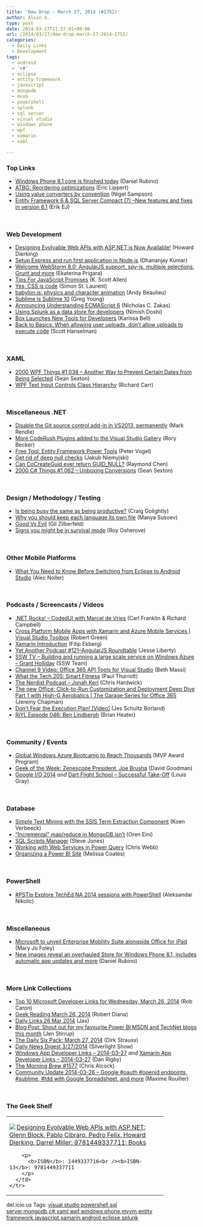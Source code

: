 ```yaml
---
title: 'Dew Drop – March 27, 2014 (#1752)'
author: Alvin A.
type: post
date: 2014-03-27T11:57:01+00:00
url: /2014/03/27/dew-drop-march-27-2014-1752/
categories:
  - Daily Links
  - Development
tags:
  - android
  - 'c#'
  - eclipse
  - entity framework
  - javascript
  - mongodb
  - mvvm
  - powershell
  - splunk
  - sql server
  - visual studio
  - windows phone
  - wpf
  - xamarin
  - xaml

---
```

### <a name="top"></a>Top Links

  * <a href="http://feedproxy.google.com/~r/wmexperts/~3/P1RReC15sQg/story01.htm" target="_blank">Windows Phone 8.1 core is finished today</a> (Daniel Rubino)
  * <a href="http://ericlippert.com/2014/03/26/reordering-optimizations/?utm_source=rss&utm_medium=rss&utm_campaign=reordering-optimizations" target="_blank">ATBG: Reordering optimizations</a> (Eric Lippert)
  * <a href="http://compiledexperience.com/blog/posts/value-converters-by-convention" target="_blank">Using value converters by convention</a> (Nigel Sampson)
  * <a href="http://feedproxy.google.com/~r/ErikejBlogsAboutSqlCompactnetAndRelatedStuff/~3/9QhimiA08pI/entity-framework-6-sql-server-compact-7.html" target="_blank">Entity Framework 6 & SQL Server Compact (7) –New features and fixes in version 6.1</a> (Erik EJ)

&nbsp;

### <a name="web"></a>Web Development

  * <a href="http://blog.howarddierking.com/2014/03/26/designing-evolvable-web-apis-with-aspnet-available.html" target="_blank">Designing Evolvable Web APIs with ASP.NET is Now Available!</a> (Howard Dierking)
  * <a href="http://debugmode.net/2014/03/27/setup-express-and-run-first-application-in-node-js/" target="_blank">Setup Express and run first application in Node.js</a> (Dhananjay Kumar)
  * <a href="http://blog.jetbrains.com/webstorm/2014/03/welcome-webstorm-8/?utm_source=rss&utm_medium=rss&utm_campaign=welcome-webstorm-8" target="_blank">Welcome WebStorm 8.0: AngularJS support, spy-js, multiple selections, Grunt and more</a> (Ekaterina Prigara)
  * <a href="http://odetocode.com/blogs/scott/archive/2014/03/26/tips-for-javascript-promises.aspx" target="_blank">Tips For JavaScript Promises</a> (K. Scott Allen)
  * <a href="http://feedproxy.google.com/~r/oreilly/news/~3/c5mLkK6f5sw/yes-css-is-code.html" target="_blank">Yes, CSS is code</a> (Simon St. Laurent)
  * <a href="http://www.andybeaulieu.com/Home/tabid/67/EntryID/238/Default.aspx" target="_blank">babylon.js: physics and character animation</a> (Andy Beaulieu)
  * <a href="http://feedproxy.google.com/~r/CodeBetter/~3/tZO-V0kN-oM/" target="_blank">Sublime is Sublime 10</a> (Greg Young)
  * <a href="http://feedproxy.google.com/~r/nczonline/~3/oLHOu-MY6-c/" target="_blank">Announcing Understanding ECMAScript 6</a> (Nicholas C. Zakas)
  * <a href="http://blogs.splunk.com/2014/03/26/using-splunk-as-a-data-store-for-developers/" target="_blank">Using Splunk as a data store for developers</a> (Nimish Doshi)
  * <a href="http://feeds.mashable.com/~r/Mashable/~3/2vyigmCgK_4/" target="_blank">Box Launches New Tools for Developers</a> (Karissa Bell)
  * <a href="http://174.129.147.224/~/60027711/0/scotthanselman~Back-to-Basics-When-allowing-user-uploads-dont-allow-uploads-to-execute-code.aspx" target="_blank">Back to Basics: When allowing user uploads, don&#8217;t allow uploads to execute code</a> (Scott Hanselman)

&nbsp;

### <a name="silverlight"></a>XAML

  * <a href="http://wpf.2000things.com/2014/03/27/1038-another-way-to-prevent-certain-dates-from-being-selected/" target="_blank">2000 WPF Things #1,038 – Another Way to Prevent Certain Dates from Being Selected</a> (Sean Sexton)
  * <a href="http://feedproxy.google.com/~r/BlackwaspLatestAdditions/~3/ZVp3xSPYpT8/RSSLanding.aspx" target="_blank">WPF Text Input Controls Class Hierarchy</a> (Richard Carr)

&nbsp;

### <a name="dotnet"></a>Miscellaneous .NET

  * <a href="http://blog.markrendle.net/2014/03/27/disable-the-git-source-control-add-in-in-vs2013-permanently/" target="_blank">Disable the Git source control add-in in VS2013, permanently</a> (Mark Rendle)
  * <a href="https://community.devexpress.com:443/blogs/rorybecker/archive/2014/03/26/more-coderush-plugins-added-to-the-visual-studio-gallery.aspx" target="_blank">More CodeRush Plugins added to the Visual Studio Gallery</a> (Rory Becker)
  * <a href="http://visualstudiomagazine.com/blogs/tool-tracker/2014/03/entity-framework-power-tools.aspx" target="_blank">Free Tool: Entity Framework Power Tools</a> (Peter Vogel)
  * <a href="http://feedproxy.google.com/~r/geekswithblogs/~3/2pecucoQPP8/get-rid-of-deep-null-checks.aspx" target="_blank">Get rid of deep null checks</a> (Jakub Niemyjski)
  * <a href="http://blogs.msdn.com/b/oldnewthing/archive/2014/03/26/10510935.aspx" target="_blank">Can CoCreateGuid ever return GUID_NULL?</a> (Raymond Chen)
  * <a href="http://csharp.2000things.com/2014/03/27/1062-unboxing-conversions/" target="_blank">2000 C# Things #1,062 – Unboxing Conversions</a> (Sean Sexton)

&nbsp;

### <a name="design"></a>Design / Methodology / Testing

  * <a href="http://blog.pluralsight.com/being-busy-vs-being-productive" target="_blank">Is being busy the same as being productive?</a> (Craig Golightly)
  * <a href="http://blog.pluralsight.com/videos/clean-code-stay-native" target="_blank">Why you should keep each language its own file</a> (Manya Susoev)
  * <a href="http://feedproxy.google.com/~r/gilzilberfeld/~3/xwwwpGMvBzk/good-vs-evil.html" target="_blank">Good Vs Evil</a> (Gil Zilberfeld)
  * <a href="http://feedproxy.google.com/~r/5whys/~3/f-nMxFUTA2o/signs-you-might-be-in-survival-mode.html" target="_blank">Signs you might be in survival mode</a> (Roy Osherove)

&nbsp;

### <a name="mobile"></a>Other Mobile Platforms

  * <a href="http://java.dzone.com/articles/what-you-need-know-switching" target="_blank">What You Need to Know Before Switching from Eclipse to Android Studio</a> (Alec Noller)

&nbsp;

### <a name="podcasts"></a>Podcasts / Screencasts / Videos

  * <a href="http://www.dotnetrocks.com/default.aspx?ShowNum=962" target="_blank">.NET Rocks! &#8211; CodedUI with Marcel de Vries</a> (Carl Franklin & Richard Campbell)
  * <a href="http://channel9.msdn.com/Shows/Visual-Studio-Toolbox/Cross-Platform-Mobile-Apps-with-Xamarin-and-Azure-Mobile-Services" target="_blank">Cross Platform Mobile Apps with Xamarin and Azure Mobile Services | Visual Studio Toolbox</a> (Robert Green)
  * <a href="http://blog.filipekberg.se/2014/03/26/xamarin-introduction/" target="_blank">Xamarin Introduction</a> (Filip Ekberg)
  * <a href="http://feedproxy.google.com/~r/JesseLiberty-SilverlightGeek/~3/DTRRKJneN9E/" target="_blank">Yet Another Podcast #121–AngularJS Roundtable</a> (Jesse Liberty)
  * <a href="http://tv.ssw.com/5175/building-and-running-large-scale-service-on-windows-azure-grant-holliday" target="_blank">SSW TV &#8211; Building and running a large scale service on Windows Azure – Grant Holliday</a> (SSW Team)
  * <a href="http://blogs.msdn.com/b/bethmassi/archive/2014/03/26/channel-9-video-office-365-api-tools-for-visual-studio.aspx" target="_blank">Channel 9 Video: Office 365 API Tools for Visual Studio</a> (Beth Massi)
  * <a href="http://winsupersite.com/podcasts/what-tech-205-smart-fitness" target="_blank">What the Tech 205: Smart Fitness</a> (Paul Thurrott)
  * <a href="http://nerdist.libsyn.com/jonah-keri" target="_blank">The Nerdist Podcast &#8211; Jonah Keri</a> (Chris Hardwick)
  * <a href="http://channel9.msdn.com/Shows/The-Garage-Series-for-Office-365/The-new-Office-Click-to-Run-Customization-and-Deployment-Deep-Dive-Part-1-with-High-G-Aerobatics" target="_blank">The new Office: Click-to-Run Customization and Deployment Deep Dive Part 1 with High-G Aerobatics | The Garage Series for Office 365</a> (Jeremy Chapman)
  * <a href="http://feedproxy.google.com/~r/BrentOzar-SqlServerDba/~3/gcfAXWA_of0/" target="_blank">Don’t Fear the Execution Plan! [Video]</a> (Jes Schultz Borland)
  * <a href="http://riyl.podbean.com/2014/03/26/episode-046-ben-lindberg/" target="_blank">RiYL Episode 046: Ben Lindbergh</a> (Brian Heater)

&nbsp;

### <a name="events"></a>Community / Events

  * <a href="http://blogs.msdn.com/b/mvpawardprogram/archive/2014/03/26/global-windows-azure-bootcamp-to-reach-thousands.aspx" target="_blank">Global Windows Azure Bootcamp to Reach Thousands</a> (MVP Award Program)
  * <a href="http://www.geekadelphia.com/2014/03/26/geek-of-the-week-zenescope-president-joe-brusha/" target="_blank">Geek of the Week: Zenescope President, Joe Brusha</a> (David Goodman)
  * <a href="http://feedproxy.google.com/~r/GDBcode/~3/eihukzHspSg/google-io-2014.html" target="_blank">Google I/O 2014</a> _and_ <a href="http://feedproxy.google.com/~r/GDBcode/~3/PTKdDUq88Tw/dart-flight-school-successful-take-off.html" target="_blank">Dart Flight School &#8211; Successful Take-Off</a> (Louis Gray)

&nbsp;

### <a name="sql"></a>Database

  * <a href="http://feedproxy.google.com/~r/MSSQLTips-LatestSqlServerTips/~3/h8tVyk9G0tY/tip.asp" target="_blank">Simple Text Mining with the SSIS Term Extraction Component</a> (Koen Verbeeck)
  * <a href="http://feedproxy.google.com/~r/AyendeRahien/~3/imkpoFIDpok/incremental-map-reduce-in-mongodb-isnt" target="_blank">“Incremental” map/reduce in MongoDB isn’t</a> (Oren Eini)
  * <a href="http://www.sqlservercentral.com/blogs/steve_jones/2014/03/26/sql-scripts-manager/" target="_blank">SQL Scripts Manager</a> (Steve Jones)
  * <a href="http://cwebbbi.wordpress.com/2014/03/26/working-with-web-services-in-power-query/" target="_blank">Working with Web Services in Power Query</a> (Chris Webb)
  * <a href="http://feedproxy.google.com/~r/SqlChick-MelissaCoates/~3/SecZNZjp3Js/organizing-a-power-bi-site" target="_blank">Organizing a Power BI Site</a> (Melissa Coates)

&nbsp;

### <a name="ps"></a>PowerShell

  * <a href="http://www.powershellmagazine.com/2014/03/26/pstip-explore-teched-na-2014-sessions-with-powershell/" target="_blank">#PSTip Explore TechEd NA 2014 sessions with PowerShell</a> (Aleksandar Nikolic)

&nbsp;

### <a name="misc"></a>Miscellaneous

  * <a href="http://www.zdnet.com/microsoft-to-unveil-enterprise-mobility-suite-alongside-office-for-ipad-7000027717/#ftag=RSS0966a21" target="_blank">Microsoft to unveil Enterprise Mobility Suite alongside Office for iPad</a> (Mary Jo Foley)
  * <a href="http://feedproxy.google.com/~r/wmexperts/~3/jNQE2TQcZ1o/story01.htm" target="_blank">New images reveal an overhauled Store for Windows Phone 8.1, includes automatic app updates and more</a> (Daniel Rubino)

&nbsp;

### <a name="links"></a>More Link Collections

  * <a href="http://blogs.msdn.com/b/robcaron/archive/2014/03/26/top-10-microsoft-developer-links-for-wednesday-march-26-2014.aspx" target="_blank">Top 10 Microsoft Developer Links for Wednesday, March 26, 2014</a> (Rob Caron)
  * <a href="http://feeds.regulargeek.com/~r/RegularGeek/~3/P955mLoJsfk/" target="_blank">Geek Reading March 26, 2014</a> (Robert Diana)
  * <a href="http://feedproxy.google.com/~r/parsimonyjax/~3/7V5_Ep3kpgY/daily-links-26-mar-2014.html" target="_blank">Daily Links 26 Mar 2014</a> (Jax)
  * <a href="http://www.toadworld.com/platforms/sql-server/b/weblog/archive/2014/03/27/shout-out-for-my-favourite-power-bi-msdn-and-technet-blogs-this-month.aspx" target="_blank">Blog Post: Shout out for my favourite Power BI MSDN and TechNet blogs this month</a> (Jen Stirrup)
  * <a href="http://feeds.feedblitz.com/~/60022772/0/dirkstrauss~The-Daily-Six-Pack-March" target="_blank">The Daily Six Pack: March 27, 2014</a> (Dirk Strauss)
  * <a href="http://feedproxy.google.com/~r/silverlightshow/~3/cgcszV8R1xk/Daily-News-Digest-3-27-2014.aspx" target="_blank">Daily News Digest 3/27/2014</a> (Silverlight Show)
  * <a href="http://windowsappdev.com/2014/03/windows-app-developer-links-2014-03-27/" target="_blank">Windows App Developer Links &#8211; 2014-03-27</a> _and_ <a href="http://xamarinappdev.com/2014/03/xamarin-app-developer-links-2014-03-27/" target="_blank">Xamarin App Developer Links &#8211; 2014-03-27</a> (Dan Rigby)
  * <a href="http://feedproxy.google.com/~r/ReflectivePerspective/~3/0bASH8wU0PI/" target="_blank">The Morning Brew #1577</a> (Chris Alcock)
  * <a href="http://blog.decayingcode.com/post/Community-Update-2014-03-26-Google-oauth-openid-endpoints-sublime-tdd-with-Google-Spreadsheet-and-more" target="_blank">Community Update 2014-03-26 – Google #oauth #openid endpoints, #sublime, #tdd with Google Spreadsheet, and more</a> (Maxime Rouiller)

&nbsp;

### <a name="shelf"></a>The Geek Shelf

<div id="scid:7dc1bd33-94bd-46fd-a20b-0131235bcd47:f1b6264a-3827-4890-aab3-6e5f37b99dee" class="wlWriterEditableSmartContent" style="float: none; padding-bottom: 0px; padding-top: 0px; padding-left: 0px; margin: 0px; display: inline; padding-right: 0px">
  <table cellspacing="0" cellpadding="2" width="400" border="0" unselectable="on">
    <tr>
      <td valign="top" width="400">
        <p>
          <a title="Designing Evolvable Web APIs with ASP.NET: Glenn Block, Pablo Cibraro, Pedro Felix, Howard Dierking, Darrel Miller: 9781449337711: Books" href="http://www.amazon.com/exec/obidos/ASIN/1449337716/alvinashcraft-20"><img data-recalc-dims="1" decoding="async" src="https://i0.wp.com/images.amazon.com/images/P/1449337716.01.MZZZZZZZ.jpg?w=660" border="0" align="left" style="float:left" />Designing Evolvable Web APIs with ASP.NET: Glenn Block, Pablo Cibraro, Pedro Felix, Howard Dierking, Darrel Miller: 9781449337711: Books</a>
        </p>
        
        <p>
          <b>ISBN</b>: 1449337716<br /><b>ISBN-13</b>: 9781449337711
        </p>
      </td>
    </tr>
  </table>
</div>

<div id="scid:0767317B-992E-4b12-91E0-4F059A8CECA8:68c34a88-8e5e-422f-82ef-121ab4367722" class="wlWriterEditableSmartContent" style="float: none; padding-bottom: 0px; padding-top: 0px; padding-left: 0px; margin: 0px; display: inline; padding-right: 0px">
  del.icio.us Tags: <a href="http://del.icio.us/popular/visual+studio" rel="tag">visual studio</a>,<a href="http://del.icio.us/popular/powershell" rel="tag">powershell</a>,<a href="http://del.icio.us/popular/sql+server" rel="tag">sql server</a>,<a href="http://del.icio.us/popular/mongodb" rel="tag">mongodb</a>,<a href="http://del.icio.us/popular/c%23" rel="tag">c#</a>,<a href="http://del.icio.us/popular/xaml" rel="tag">xaml</a>,<a href="http://del.icio.us/popular/wpf" rel="tag">wpf</a>,<a href="http://del.icio.us/popular/windows+phone" rel="tag">windows phone</a>,<a href="http://del.icio.us/popular/mvvm" rel="tag">mvvm</a>,<a href="http://del.icio.us/popular/entity+framework" rel="tag">entity framework</a>,<a href="http://del.icio.us/popular/javascript" rel="tag">javascript</a>,<a href="http://del.icio.us/popular/xamarin" rel="tag">xamarin</a>,<a href="http://del.icio.us/popular/android" rel="tag">android</a>,<a href="http://del.icio.us/popular/eclipse" rel="tag">eclipse</a>,<a href="http://del.icio.us/popular/splunk" rel="tag">splunk</a>
</div>